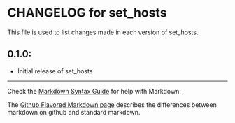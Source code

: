 # CHANGELOG for set_hosts

This file is used to list changes made in each version of set_hosts.

## 0.1.0:

* Initial release of set_hosts

- - -
Check the [Markdown Syntax Guide](http://daringfireball.net/projects/markdown/syntax) for help with Markdown.

The [Github Flavored Markdown page](http://github.github.com/github-flavored-markdown/) describes the differences between markdown on github and standard markdown.

